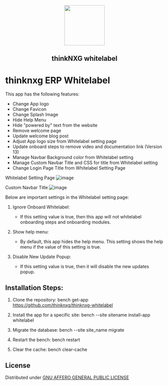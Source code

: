 <div align="center">
    <a href="https://thinknxg">
        <img src="https://thinknxg.com/wp-content/uploads/2023/12/favicon.svg1-01.png" height="128">
    </a>
    <h2>thinkNXG whitelabel</h2>
    

</div>

# thinknxg ERP Whitelabel

This app has the following features:

- Change App logo
- Change Favicon
- Change Splash Image
- Hide Help Menu
- Hide "powered by" text from the website
- Remove welcome page
- Update welcome blog post
- Adjust App logo size from Whitelabel setting page
- Update onboard steps to remove video and documentation link (Version 13)
- Manage Navbar Background color from Whitelabel setting
- Manage Custom Navbar Title and CSS for title from Whitelabel setting
- Change Login Page Title from Whitelabel Setting Page 



Whitelabel Setting Page
![image](https://user-images.githubusercontent.com/34086262/115605632-5e28ed00-a300-11eb-986d-5114ef128de3.png)

Custom Navbar Title
![image](https://user-images.githubusercontent.com/34086262/115721516-bc56de00-a39b-11eb-94b3-787b0481fb60.png)

Below are important settings in the Whitelabel setting page:

1. Ignore Onboard Whitelabel:
   - If this setting value is true, then this app will not whitelabel onboarding steps and onboarding modules.

2. Show help menu:
   - By default, this app hides the help menu. This setting shows the help menu if the value of this setting is true.

3. Disable New Update Popup:
   - If this setting value is true, then it will disable the new updates popup.


## Installation Steps:

1. Clone the repository:
   bench get-app https://github.com/thinknxg/thinknxg-whitelabel

3. Install the app for a specific site:
   bench --site sitename install-app whitelabel

3. Migrate the database:
   bench  --site site_name migrate

4. Restart the bench:
   bench restart

5. Clear the cache:
   bench clear-cache


## License
Distributed under [GNU AFFERO GENERAL PUBLIC LICENSE](license.txt)


